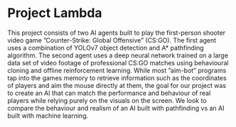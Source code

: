 # Project Lambda

This project consists of two AI agents built to play
the first-person shooter video game ”Counter-Strike: Global
Offensive” (CS:GO). The first agent uses a combination of
YOLOv7 object detection and A* pathfinding algorithm. The
second agent uses a deep neural network trained on a large
data set of video footage of professional CS:GO matches using
behavioural cloning and offline reinforcement learning. While
most ”aim-bot” programs tap into the games memory to retrieve
information such as the coordinates of players and aim the mouse
directly at them, the goal for our project was to create an AI that
can match the performance and behaviour of real players while
relying purely on the visuals on the screen. We look to compare
the behaviour and realism of an AI built with pathfinding vs an
AI built with machine learning.
